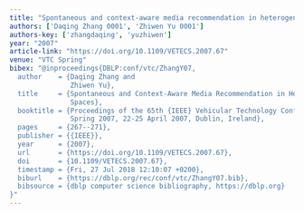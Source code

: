 ```yaml
---
title: "Spontaneous and context-aware media recommendation in heterogeneous spaces"
authors: ['Daqing Zhang 0001', 'Zhiwen Yu 0001']
authors-key: ['zhangdaqing', 'yuzhiwen']
year: "2007"
article-link: "https://doi.org/10.1109/VETECS.2007.67"
venue: "VTC Spring"
bibex: "@inproceedings{DBLP:conf/vtc/ZhangY07,
  author    = {Daqing Zhang and
               Zhiwen Yu},
  title     = {Spontaneous and Context-Aware Media Recommendation in Heterogeneous
               Spaces},
  booktitle = {Proceedings of the 65th {IEEE} Vehicular Technology Conference, {VTC}
               Spring 2007, 22-25 April 2007, Dublin, Ireland},
  pages     = {267--271},
  publisher = {{IEEE}},
  year      = {2007},
  url       = {https://doi.org/10.1109/VETECS.2007.67},
  doi       = {10.1109/VETECS.2007.67},
  timestamp = {Fri, 27 Jul 2018 12:10:07 +0200},
  biburl    = {https://dblp.org/rec/conf/vtc/ZhangY07.bib},
  bibsource = {dblp computer science bibliography, https://dblp.org}
}"
---
```

